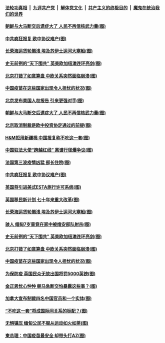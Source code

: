 

####  [法轮功真相](../../../../basic/blob/master/README.md?t=03260231) &nbsp;|&nbsp; [九评共产党](../../../../9ping.md/blob/master/README.md?t=03260231) &nbsp;|&nbsp; [解体党文化](../../../../jtdwh.md/blob/master/README.md?t=03260231)  &nbsp;|&nbsp; [共产主义的终极目的](../../../../gczydzjmd.md/blob/master/README.md?t=03260231) &nbsp;|&nbsp; [魔鬼在统治我们的世界](../../../../mgztzwmdsj.md/blob/master/README.md?t=03260231) 

#### [朝鲜与大马断交后遗症大了 人民不再信核武力量(图)](../pages/p9/966580.md?t=03260231) 

#### [中共疯狂报复 欧中协议难产(图)](../pages/p9/966598.md?t=03260231) 

#### [长荣海运货轮搁浅 埃及苏伊士运河大塞船(图)](../pages/p9/966578.md?t=03260231) 

#### [史无前例的“天下围共” 英美欧加纽澳连环亮剑(图)](../pages/p9/966461.md?t=03260231) 

#### [北京打错了如意算盘 中欧关系突然面临崩溃(图)](../pages/p9/966543.md?t=03260231) 

#### [中国疫苗在这些国家出现令人担忧的状况(图)](../pages/p9/966465.md?t=03260231) 

#### [北京发布美国人权报告 引来更强对手(图)](../pages/p9/966711.md?t=03260231) 

#### [朝鲜与大马断交后遗症大了 人民不再信核武力量(图)](../pages/p9/966580.md?t=03260231) 

#### [北京取消制裁是欧中投资协定通过的前提(图)](../pages/p9/966654.md?t=03260231) 

#### [H&amp;M拒用新疆棉 中国报复称不吃这一套(图)](../pages/p9/966649.md?t=03260231) 

#### [中国驻法大使“跨越红线” 离谱行径爆争议(图)](../pages/p9/966584.md?t=03260231) 

#### [法国第三波疫情凶猛 部长住院(图)](../pages/p9/966602.md?t=03260231) 

#### [中共疯狂报复 欧中协议难产(图)](../pages/p9/966598.md?t=03260231) 

#### [英国将引进美式ESTA旅行许可系统(图)](../pages/p9/966592.md?t=03260231) 

#### [英国移民新计划 七十年来重大改革(图)](../pages/p9/966587.md?t=03260231) 

#### [长荣海运货轮搁浅 埃及苏伊士运河大塞船(图)](../pages/p9/966578.md?t=03260231) 

#### [骇人 缅甸7岁童竟在家中被维安部队射杀(图)](../pages/p9/966572.md?t=03260231) 

#### [史无前例的“天下围共” 英美欧加纽澳连环亮剑(图)](../pages/p9/966461.md?t=03260231) 

#### [北京打错了如意算盘 中欧关系突然面临崩溃(图)](../pages/p9/966543.md?t=03260231) 

#### [中国疫苗在这些国家出现令人担忧的状况(图)](../pages/p9/966465.md?t=03260231) 

#### [为保防疫 英国民众无故出国将罚5000英镑(图)](../pages/p9/966484.md?t=03260231) 

#### [金正恩忧心忡忡 朝马急断交怕暴露这些事？(图)](../pages/p9/966343.md?t=03260231) 

#### [加拿大宣布制裁四名中国官员和一个实体(图)](../pages/p9/966427.md?t=03260231) 

#### [“不吃这一套”将成国际间关系的标配？(图)](../pages/p9/966425.md?t=03260231) 

#### [无惧镇压 缅甸公民不服从运动如火如荼(图)](../pages/p9/966424.md?t=03260231) 

#### [柬总理：中国疫苗最安全 却带头打AZ(图)](../pages/p9/966338.md?t=03260231) 

